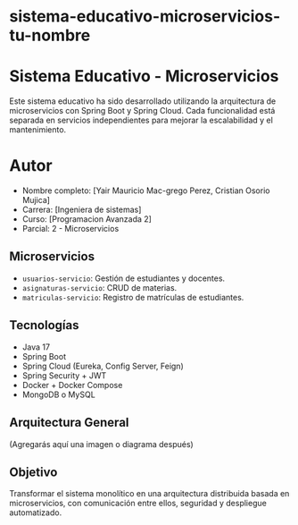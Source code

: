 # sistema-educativo-microservicios-tu-nombre
# Sistema Educativo - Microservicios

Este sistema educativo ha sido desarrollado utilizando la arquitectura de microservicios con Spring Boot y Spring Cloud. Cada funcionalidad está separada en servicios independientes para mejorar la escalabilidad y el mantenimiento.

# Autor
- Nombre completo: [Yair Mauricio Mac-grego Perez, Cristian Osorio Mujica]
- Carrera: [Ingeniera de sistemas]
- Curso: [Programacion Avanzada 2]
- Parcial: 2 - Microservicios

## Microservicios
- `usuarios-servicio`: Gestión de estudiantes y docentes.
- `asignaturas-servicio`: CRUD de materias.
- `matriculas-servicio`: Registro de matrículas de estudiantes.

## Tecnologías
- Java 17
- Spring Boot
- Spring Cloud (Eureka, Config Server, Feign)
- Spring Security + JWT
- Docker + Docker Compose
- MongoDB o MySQL

## Arquitectura General

(Agregarás aquí una imagen o diagrama después)

## Objetivo
Transformar el sistema monolítico en una arquitectura distribuida basada en microservicios, con comunicación entre ellos, seguridad y despliegue automatizado.


